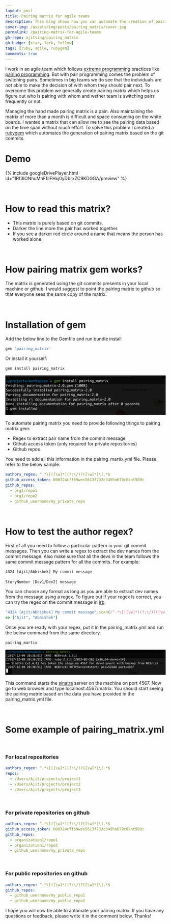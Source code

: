 ```yaml
---
layout: post
title: Pairing matrix for agile teams
description: This blog shows how you can automate the creation of pairing matrix for your agile team. The pairing matrix is created using pairing_matrix rubygem.
cover-img: /assets/img/posts/pairing_matrix/cover.jpg
permalink: /pairing-matrix-for-agile-teams
gh-repo: ajitsing/pairing_matrix
gh-badge: [star, fork, follow]
tags: [ruby, agile, rubygem]
comments: true
---
```


I work in an agile team which follows [extreme programming](https://en.wikipedia.org/wiki/Extreme_programming) practices like [pairing programming](https://en.wikipedia.org/wiki/Pair_programming). But with pair programming comes the problem of switching pairs. Sometimes in big teams we do see that the individuals are not able to make the decision of with whom they should pair next. To overcome this problem we generally create pairing matrix which helps us figure out who is pairing with whom and wether team is switching pairs frequently or not.

Managing the hand made pairing matrix is a pain. Also maintaining the matrix of more than a month is difficult and space consuming on the white boards. I wanted a matrix that can allow me to see the pairing data based on the time span without much effort. To solve this problem I created a [rubygem](https://github.com/ajitsing/pairing_matrix) which automates the generation of pairing matrix based on the git commits.

# Demo

{% include googleDrivePlayer.html id="1Rf3IONhuMnFfiIFHxj0yDbrxZC9KDGGA/preview" %}

&nbsp;
# How to read this matrix?

* This matrix is purely based on git commits.
* Darker the line more the pair has worked together.
* If you see a darker red circle around a name that means the person has worked alone.

&nbsp;
# How pairing matrix gem works?

The matrix is generated using the git commits presents in your local machine or github. I would suggest to point the pairing matrix to github so that everyone sees the same copy of the matrix.

&nbsp;
# Installation of gem

Add the below line to the Gemfile and run bundle install

```ruby
gem 'pairing_matrix'
```

Or install it yourself:

```bash
gem install pairing_matrix
```

![Crepe](/assets/img/posts/pairing_matrix/pairing_matrix_1.png)

To automate pairing matrix you need to provide following things to pairing matrix gem:

* Regex to extract pair name from the commit message
* Github access token (only required for private repositories)
* Github repos

You need to add all this information in the pairing_martix.yml file. Please refer to the below sample.

```yaml
authors_regex: ^.*\[([\w]*)(?:\/)?([\w]*)\].*$
github_access_token: 000324cff69wes5613f732c345hn679c0knt509c
github_repos:
  - org1/repo1
  - org1/repo2
  - github_username/my_private_repo
```

&nbsp;
# How to test the author regex?

First of all you need to follow a particular pattern in your git commit messages. Then you can write a regex to extract the dev names from the commit message. Also make sure that all the devs in the team follows the same commit message pattern for all the commits. For example:

```
4324 [Ajit/Abhishek] My commit message

StoryNumber [Dev1/Dev2] message
```

You can choose any format as long as you are able to extract dev names from the message using a regex. To figure out if your regex is correct, you can try the regex on the commit message in [irb](http://tryruby.org/levels/1/challenges/0).

```ruby
"4324 [Ajit/Abhishek] My commit message".scan(/^.*\[([\w]*)(?:\/)?([\w]*)\].*$/).flatten
=> ["Ajit", "Abhishek"]
```

Once you are ready with your regex, put it in the pairing_matrix.yml and run the below command from the same directory.

```bash
pairing_martix
```

![Crepe](/assets/img/posts/pairing_matrix/pairing_martix_2.png)

This command starts the [sinatra](http://sinatrarb.com) server on the machine on port 4567. Now go to web browser and type localhost:4567/matrix. You should start seeing the pairing matrix based on the data you have provided in the pairing_matrix.yml file.

&nbsp;
# Some example of pairing_matrix.yml

&nbsp;
### For local repositories

```yaml
authors_regex: ^.*\[([\w]*)(?:\/)?([\w]*)\].*$
repos:
  - /Users/Ajit/projects/project1
  - /Users/Ajit/projects/project2
  - /Users/Ajit/projects/project3
```

&nbsp;
### For private repositories on github

```yaml
authors_regex: ^.*\[([\w]*)(?:\/)?([\w]*)\].*$
github_access_token: 000324cff69wes5613f732c345hn679c0knt509c
github_repos:
  - organization1/repo1
  - organization1/repo2
  - github_username/my_private_repo
```

&nbsp;
### For public repositories on github

```yaml
authors_regex: ^.*\[([\w]*)(?:\/)?([\w]*)\].*$
github_repos:
  - github_username/my_public_repo1
  - github_username/my_public_repo2
```

I hope you will now be able to automate your pairing matrix. If you have any questions or feedback, please write it in the comment below. Thanks!

